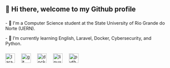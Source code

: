 <h2 align="left">👋 Hi there, welcome to my Github profile</h2>

###

<p align="left">- 👀 I'm a Computer Science student at the State University of Rio Grande do Norte (UERN).</p>
<p align="left">- 🌱 I’m currently learning English, Laravel, Docker, Cybersecurity, and Python. </p>

###

<div align="left">
  <img src="https://skillicons.dev/icons?i=laravel" height="30" alt="laravel logo"  />
  <img width="12" />
  <img src="https://skillicons.dev/icons?i=git" height="30" alt="git logo"  />
  <img width="12" />
  <img src="https://skillicons.dev/icons?i=docker" height="30" alt="docker logo"  />
  <img width="12" />
  <img src="https://cdn.jsdelivr.net/gh/devicons/devicon/icons/linux/linux-original.svg" height="30" alt="linux logo"  />
  <img width="12" />
  <img src="https://cdn.jsdelivr.net/gh/devicons/devicon/icons/python/python-original.svg" height="30" alt="python logo"  />
</div>

###

